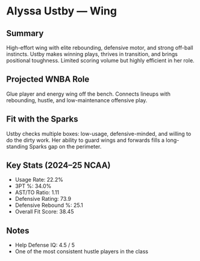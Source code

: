 # Alyssa Ustby — Wing

## Summary

High-effort wing with elite rebounding, defensive motor, and strong off-ball instincts. Ustby makes winning plays, thrives in transition, and brings positional toughness. Limited scoring volume but highly efficient in her role.

## Projected WNBA Role

Glue player and energy wing off the bench. Connects lineups with rebounding, hustle, and low-maintenance offensive play.

## Fit with the Sparks

Ustby checks multiple boxes: low-usage, defensive-minded, and willing to do the dirty work. Her ability to guard wings and forwards fills a long-standing Sparks gap on the perimeter.

## Key Stats (2024–25 NCAA)

- Usage Rate: 22.2%  
- 3PT %: 34.0%  
- AST/TO Ratio: 1.11  
- Defensive Rating: 73.9  
- Defensive Rebound %: 25.1  
- Overall Fit Score: 38.45

## Notes

- Help Defense IQ: 4.5 / 5  
- One of the most consistent hustle players in the class
